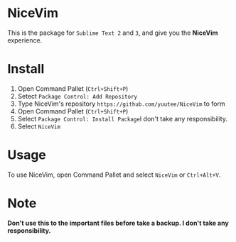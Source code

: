 NiceVim
=======

This is the package for `Sublime Text 2` and `3`, and give you the **NiceVim** experience.

# Install
1. Open Command Pallet (`Ctrl+Shift+P`)
2. Setect `Package Control: Add Repository`
3. Type NiceVim's repository `https://github.com/yuutee/NiceVim` to form
4. Open Command Pallet (`Ctrl+Shift+P`)
5. Select `Package Control: Install Package`I don't take any responsibility.
6. Select `NiceVim`

# Usage
To use NiceVim, open Command Pallet and select `NiceVim` or `Ctrl+Alt+V`.

# Note
**Don't use this to the important files before take a backup.  I don't take any responsibility.**